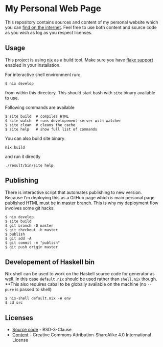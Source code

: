 # My Personal Web Page

This repository contains sources and content of my personal website which you can [find on the internet](https://turbomack.github.io/).
Feel free to use both content and source code as you wish as log as you respect licenses.

## Usage

This project is using [nix](https://nixos.org/nix/) as a build tool.
Make sure you have [flake support](https://nixos.wiki/wiki/flakes) enabled in your installation.

For interactive shell environment run:

```
$ nix develop
```

from within this directory. This should start bash with `site` binary available to use.

Following commands are available

```
$ site build  # compiles HTML
$ site watch  # runs developement server with watcher
$ site clean  # cleans the cache
$ site help   # show full list of commands
```

You can also build site binary:

```
nix build
```

and run it directly

```
./result/bin/site help
```


## Publishing

There is interactive script that automates publishing to new version.
Because I'm deploying this as a GitHub page which is main personal page
published HTML must be in master branch. This is why my deployment flow involves some git hacks.


```
$ nix develop
$ site build
$ git branch -D master
$ git checkout -b master
$ publish
$ git add -A
$ git commit -m "publish"
$ git push origin master
```

## Developement of Haskell bin

Nix shell can be used to work on the Haskell source code for generator as well.
In this case `default.nix` should be used rather than `shell.nix` though.
**This also requires cabal to be globally available on the machine (no `--pure` is passed to shell)

```
$ nix-shell default.nix -A env
$ cd src
```

## Licenses

- [Source code](LICENSE) - BSD-3-Clause
- [Content](posts/LICENSE) - Creative Commons Attribution-ShareAlike 4.0 International License
